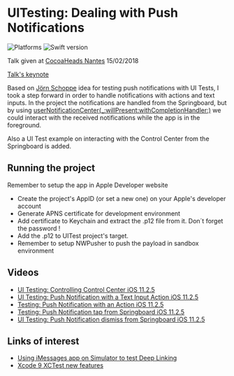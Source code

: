# UITesting: Dealing with Push Notifications

![Platforms](https://img.shields.io/badge/platform-iOS-blue.svg)
![Swift version](https://img.shields.io/badge/swift-4.0-blue.svg)

Talk given at [CocoaHeads Nantes](https://www.meetup.com/fr-FR/CocoaHeads-Nantes/) 15/02/2018

[Talk's keynote](https://speakerdeck.com/nicoonguitar/ui-testing-dealing-with-push-notifications)

Based on [Jörn Schoppe](http://www.pixeldock.com/blog/testing-push-notifications-with-xcode-uitests/) 
idea for testing push notifications with UI Tests, 
I took a step forward in order to handle notifications with actions and text inputs. 
In the project the notifications are handled from the Springboard, but by using 
[userNotificationCenter(_:willPresent:withCompletionHandler:)](https://developer.apple.com/documentation/usernotifications/unusernotificationcenterdelegate/1649518-usernotificationcenter)
we could interact with the received notifications while the app is in the foreground.

Also a UI Test example on interacting with the Control Center from the Springboard is added.

## Running the project
Remember to setup the app in Apple Developer website

* Create the project's AppID (or set a new one) on your Apple's developer account 
* Generate APNS certificate for development environment 
* Add certificate to Keychain and extract the .p12 file from it. Don´t forget the password !
* Add the .p12 to UITest project's target.
* Remember to setup NWPusher to push the payload in sandbox environment

## Videos

* [UI Testing: Controlling Control Center iOS 11.2.5](https://youtu.be/BTf53VsqnpE)
* [UI Testing: Push Notification with a Text Input Action iOS 11.2.5](https://youtu.be/sdm8101hjXUUI)
* [Testing: Push Notification with an Action iOS 11.2.5](https://youtu.be/TUn2HcCgeYcUI)
* [Testing: Push Notification tap from Springboard iOS 11.2.5](https://youtu.be/gbKuLK5chpU)
* [UI Testing: Push Notification dismiss from Springboard iOS 11.2.5](https://youtu.be/mZ_dv0e7274)
 
 
 ## Links of interest
 
 * [Using iMessages app on Simulator to test Deep Linking](https://blog.branch.io/ui-testing-universal-links-in-xcode-9/)
 * [Xcode 9 XCTest new features](https://medium.com/xcblog/hands-on-xcuitest-features-with-xcode-9-eb4d00be2781)



